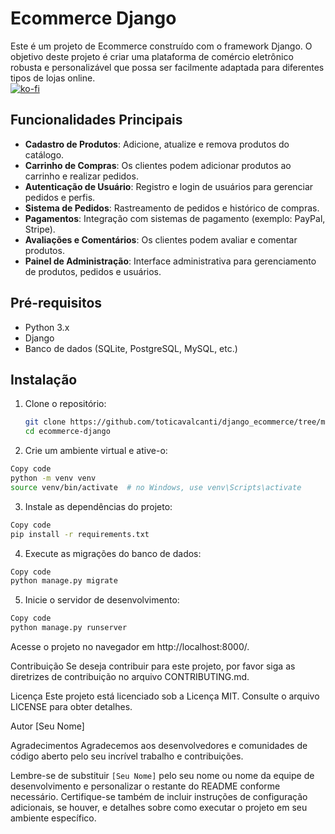 # Ecommerce Django

Este é um projeto de Ecommerce construído com o framework Django. O objetivo deste projeto é criar uma plataforma de comércio eletrônico robusta e personalizável que possa ser facilmente adaptada para diferentes tipos de lojas online.
<br/>
[![ko-fi](https://ko-fi.com/img/githubbutton_sm.svg)](https://ko-fi.com/codigofluente)

## Funcionalidades Principais

- **Cadastro de Produtos**: Adicione, atualize e remova produtos do catálogo.
- **Carrinho de Compras**: Os clientes podem adicionar produtos ao carrinho e realizar pedidos.
- **Autenticação de Usuário**: Registro e login de usuários para gerenciar pedidos e perfis.
- **Sistema de Pedidos**: Rastreamento de pedidos e histórico de compras.
- **Pagamentos**: Integração com sistemas de pagamento (exemplo: PayPal, Stripe).
- **Avaliações e Comentários**: Os clientes podem avaliar e comentar produtos.
- **Painel de Administração**: Interface administrativa para gerenciamento de produtos, pedidos e usuários.

## Pré-requisitos

- Python 3.x
- Django
- Banco de dados (SQLite, PostgreSQL, MySQL, etc.)

## Instalação

1. Clone o repositório:

   ```bash
   git clone https://github.com/toticavalcanti/django_ecommerce/tree/master
   cd ecommerce-django
   ```
2. Crie um ambiente virtual e ative-o:

```bash
Copy code
python -m venv venv
source venv/bin/activate  # no Windows, use venv\Scripts\activate
```

3. Instale as dependências do projeto:

```bash
Copy code
pip install -r requirements.txt
```

4. Execute as migrações do banco de dados:

```bash
Copy code
python manage.py migrate
```

5. Inicie o servidor de desenvolvimento:

```bash
Copy code
python manage.py runserver
```
Acesse o projeto no navegador em http://localhost:8000/.

Contribuição
Se deseja contribuir para este projeto, por favor siga as diretrizes de contribuição no arquivo CONTRIBUTING.md.

Licença
Este projeto está licenciado sob a Licença MIT. Consulte o arquivo LICENSE para obter detalhes.

Autor
[Seu Nome]

Agradecimentos
Agradecemos aos desenvolvedores e comunidades de código aberto pelo seu incrível trabalho e contribuições.


Lembre-se de substituir `[Seu Nome]` pelo seu nome ou nome da equipe de desenvolvimento e personalizar o restante do README conforme necessário. Certifique-se também de incluir instruções de configuração adicionais, se houver, e detalhes sobre como executar o projeto em seu ambiente específico.




